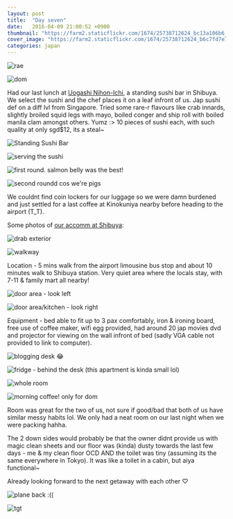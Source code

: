 ```yaml
---
layout: post
title:  "Day seven"
date:   2016-04-09 21:00:52 +0900
thumbnail: "https://farm2.staticflickr.com/1674/25738712624_bc13a106b6_z_d.jpg"
cover_image: "https://farm2.staticflickr.com/1674/25738712624_b6c7fd7e70_k_d.jpg"
categories: japan
---
```


![rae](http://im.vsco.co/1/5702787f44a4e17354157/570a0b3d848e60543718eec0/vsco_041016.jpg)

![dom](http://im.vsco.co/1/5702787f44a4e17354157/570a0b20848e60543718eebf/vsco_041016.jpg)

Had our last lunch at [Uogashi Nihon-Ichi], a standing sushi bar in Shibuya. We select the sushi and the chef places it on a leaf infront of us. Jap sushi def on a diff lvl from Singapore. Tried some rare-r flavours like crab innards, slightly broiled squid legs with mayo, boiled conger and ship roll with boiled manila clam amongst others. Yumz :> 10 pieces of sushi each, with such quality at only sgd$12, its a steal~

![Standing Sushi Bar](https://farm2.staticflickr.com/1674/25738712624_bc13a106b6_z_d.jpg)
<!-- ![Standing Sushi Bar](){: data-src="https://farm2.staticflickr.com/1674/25738712624_bc13a106b6_z_d.jpg"} -->

![serving the sushi](https://farm2.staticflickr.com/1647/25740814973_3e5f243cf7_k_d.jpg)

![first round. salmon belly was the best!](https://farm2.staticflickr.com/1554/26277346221_17c271bb4c_k_d.jpg)

![second roundd cos we're pigs](https://farm2.staticflickr.com/1688/26277344201_46052bc00f_k_d.jpg)

We couldnt find coin lockers for our luggage so we were damn burdened and just settled for a last coffee at Kinokuniya nearby before heading to the airport (T_T).

Some photos of [our accomm at Shibuya]:

![drab exterior](https://farm2.staticflickr.com/1522/26070708330_9f4c9cfe41_k_d.jpg)

![walkway](https://farm2.staticflickr.com/1692/25738717014_83616b830d_k_d.jpg)

Location - 5 mins walk from the airport limousine bus stop and about 10 minutes walk to Shibuya station. Very quiet area where the locals stay, with 7-11 & family mart all nearby!

![door area - look left](https://farm2.staticflickr.com/1576/26317617566_70feb14f18_k_d.jpg)

![door area/kitchen - look right](https://farm2.staticflickr.com/1656/25740809493_9b0e1faa46_k_d.jpg)

Equipment - bed able to fit up to 3 pax comfortably, iron & ironing board, free use of coffee maker, wifi egg provided, had around 20 jap movies dvd and projector for viewing on the wall infront of bed (sadly VGA cable not provided to link to computer).

![blogging desk 😂](https://farm2.staticflickr.com/1501/26317617556_cd3fb059a2_k_d.jpg)

![fridge - behind the desk (this apartment is kinda small lol)](https://farm2.staticflickr.com/1702/26251185482_c13d90d7d6_k_d.jpg)

![whole room](https://farm2.staticflickr.com/1650/26251185362_59349753d8_k_d.jpg)

![morning coffee! only for dom](https://farm2.staticflickr.com/1702/26251186922_37c7669fb6_k_d.jpg)

Room was great for the two of us, not sure if good/bad that both of us have similar messy habits lol. We only had a neat room on our last night when we were packing hahha.

The 2 down sides would probably be that the owner didnt provide us with magic clean sheets and our floor was (kinda) dusty towards the last few days - me & my clean floor OCD AND the toilet was tiny (assuming its the same everywhere in Tokyo). It was like a toilet in a cabin, but aiya functional~

Already looking forward to the next getaway with each other ♡

![plane back :((](https://farm2.staticflickr.com/1667/26069997590_3a9f3a0ef6_k_d.jpg)

![tgt](https://farm2.staticflickr.com/1601/26316913086_52e95c6210_k_d.jpg)

[Uogashi Nihon-Ichi]: http://www.uogashi-nihonichi.com/english/

[our accomm at Shibuya]: https://www.airbnb.com.sg/rooms/1748034
